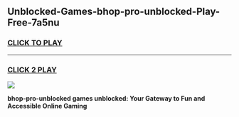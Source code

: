 
## Unblocked-Games-bhop-pro-unblocked-Play-Free-7a5nu
<h3>
<a href="https://premium76.site?title=bhop-pro-unblocked&ref=18A1">CLICK TO PLAY</a></h3>
<hr>

<h3>
<a href="https://premium76.site?title=bhop-pro-unblocked&ref=18A1">CLICK 2 PLAY</a>
  
</h3>

<a href="https://premium76.site?title=bhop-pro-unblocked&ref=18A1"><img src="https://clearcache.store/games.png"></a>


**bhop-pro-unblocked games unblocked: Your Gateway to Fun and Accessible Online Gaming**
